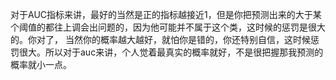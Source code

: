 对于AUC指标来讲，最好的当然是正的指标越接近1，但是你把预测出来的大于某个阈值的都往上调会出问题的，因为他可能并不属于这个类，这时候的惩罚是很大的。你对了，
当然你的概率越大越好，就怕你是错的，你还特别自信，这时候惩罚很大。所以对于auc来讲，个人觉着最真实的概率就好，不是很把握那我预测的概率就小一点。

